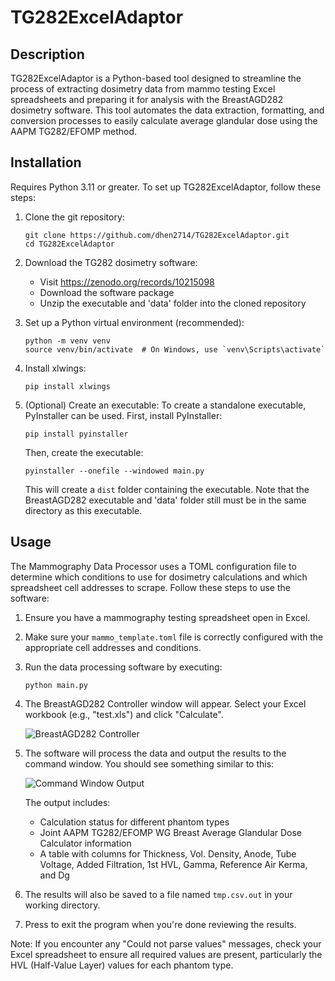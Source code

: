# TG282ExcelAdaptor

## Description

TG282ExcelAdaptor is a Python-based tool designed to streamline the process of extracting dosimetry data from mammo testing Excel spreadsheets and preparing it for analysis with the BreastAGD282 dosimetry software. This tool automates the data extraction, formatting, and conversion processes to easily calculate average glandular dose using the AAPM TG282/EFOMP method.

## Installation

Requires Python 3.11 or greater. To set up TG282ExcelAdaptor, follow these steps:

1. Clone the git repository:
   ```
   git clone https://github.com/dhen2714/TG282ExcelAdaptor.git
   cd TG282ExcelAdaptor
   ```

2. Download the TG282 dosimetry software:
   - Visit https://zenodo.org/records/10215098
   - Download the software package
   - Unzip the executable and 'data' folder into the cloned repository

3. Set up a Python virtual environment (recommended):
   ```
   python -m venv venv
   source venv/bin/activate  # On Windows, use `venv\Scripts\activate`
   ```

4. Install xlwings:
   ```
   pip install xlwings

5. (Optional) Create an executable:
   To create a standalone executable, PyInstaller can be used. First, install PyInstaller:
   ```
   pip install pyinstaller
   ```
   Then, create the executable:
   ```
   pyinstaller --onefile --windowed main.py
   ```
   This will create a `dist` folder containing the executable. Note that the BreastAGD282 executable and 'data' folder still must be in the same directory as this executable.

## Usage

The Mammography Data Processor uses a TOML configuration file to determine which conditions to use for dosimetry calculations and which spreadsheet cell addresses to scrape. Follow these steps to use the software:

1. Ensure you have a mammography testing spreadsheet open in Excel.

2. Make sure your `mammo_template.toml` file is correctly configured with the appropriate cell addresses and conditions.

3. Run the data processing software by executing:
   ```
   python main.py
   ```

4. The BreastAGD282 Controller window will appear. Select your Excel workbook (e.g., "test.xls") and click "Calculate".

   ![BreastAGD282 Controller](assets/gui.png)

5. The software will process the data and output the results to the command window. You should see something similar to this:

   ![Command Window Output](assets/example_results.png)

   The output includes:
   - Calculation status for different phantom types
   - Joint AAPM TG282/EFOMP WG Breast Average Glandular Dose Calculator information
   - A table with columns for Thickness, Vol. Density, Anode, Tube Voltage, Added Filtration, 1st HVL, Gamma, Reference Air Kerma, and Dg

6. The results will also be saved to a file named `tmp.csv.out` in your working directory.

7. Press <ENTER> to exit the program when you're done reviewing the results.

Note: If you encounter any "Could not parse values" messages, check your Excel spreadsheet to ensure all required values are present, particularly the HVL (Half-Value Layer) values for each phantom type.